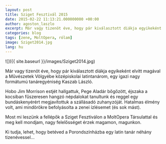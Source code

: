 ```yaml
---
layout: post
title: Sziget Fesztivál 2015
date: 2015-02-22 11:13:21.000000000 +00:00
author: agoston_laszlo
excerpt: Már vagy tizenöt éve, hogy pár kiválasztott diákja egyikeként elvitt magával a Művészetek Völgyébe középiskolai latintanárom. Most mi leszünk a fellépők a Sziget Fesztiválon a MoltOpera Társulattal...
categories: blog
tags: [zene, MoltOpera, rólam]
image: Sziget2014.jpg
lang: hu
---
```


![]({{ site.baseurl }}/images/Sziget2014.jpg)

Már vagy tizenöt éve, hogy pár kiválasztott diákja egyikeként elvitt magával a Művészetek Völgyébe középiskolai latintanárom, egy igazi nagy formátumú tanáregyéniség Kaszab László.

Hobo Jim Morrison estjét hallgattuk, Pege Aladár bőgőzött, éjszaka a kocsiban fűszeresen hangzó népdalokat tanultunk és reggel egy bundáskenyérért megjavítottuk a szállásadó zuhanyzóját. Hatalmas élmény volt, ami mindörökre befolyásolta a zenei ízlésemet (és sok mást).

Most mi leszünk a fellépők a Sziget Fesztiválon a MoltOpera Társulattal és meg kell mondjam, nagy felelősséget érzek magamon, magunkon.

Ki tudja, lehet, hogy betéved a Porondszínházba egy latin tanár néhány tizenévessel...
